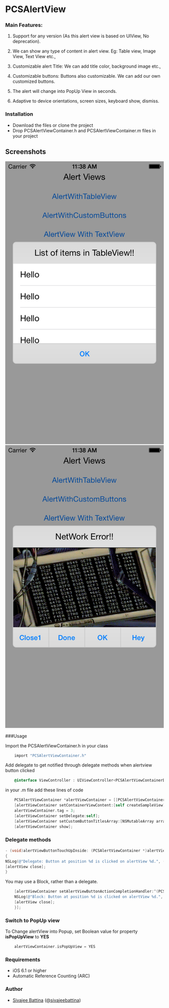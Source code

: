 # PCSAlertView

### Main Features:

1. Support for any version (As this alert view is based on UIView, No deprecation).

2. We can show any type of content in alert view. Eg: Table view, Image View, Text View etc.,

3. Customizable alert Title: We can add title color, background image etc.,

4. Customizable buttons: Buttons also customizable. We can add our own customized buttons.

5. The alert will change into PopUp View in seconds. 

6. Adaptive to device orientations, screen sizes, keyboard show, dismiss.

### Installation
- Download the files or clone the project
- Drop PCSAlertViewContainer.h and PCSAlertViewContainer.m files in your project

## Screenshots

![CustomAlertView](./Screens/Example1.png "Example View")
![CustomAlertView](./Screens/Example2.png "Example View")

###Usage

Import the PCSAlertViewContainer.h in your class
```objective-c
    import "PCSAlertViewContainer.h"
```

Add delegate to get notified through delegate methods when alertview button clicked
```objective-c
    @interface ViewController : UIViewController<PCSAlertViewContainerDelegate>
```

in your .m file add these lines of code
```objective-c
    PCSAlertViewContainer *alertViewContainer = [[PCSAlertViewContainer alloc] initWithTitle:@"Alert!!" titleColor:nil titleFont:nil backgroundImage:nil];
    [alertViewContainer setContainerViewContent:[self createSampleView]]; \\Add customized view to this method
    alertViewContainer.tag = 3;
    [alertViewContainer setDelegate:self];
    [alertViewContainer setCustomButtonTitlesArray:[NSMutableArray arrayWithObjects:@"OK",nil]];
    [alertViewContainer show];
```
### Delegate methods
```objective-c
- (void)alertViewButtonTouchUpInside: (PCSAlertViewContainer *)alertView clickedButtonAtIndex: (NSInteger)buttonIndex
{
NSLog(@"Delegate: Button at position %d is clicked on alertView %d.", (int)buttonIndex, (int)[alertView tag]);
[alertView close];
}
```

You may use a Block, rather than a delegate.
```objective-c
    [alertViewContainer setAlertViewButtonActionCompletionHandler:^(PCSAlertViewContainer *alertView, int buttonIndex) {
    NSLog(@"Block: Button at position %d is clicked on alertView %d.", buttonIndex, (int)alertView.tag);
    [alertView close];
    }];
```
### Switch to PopUp view
To Change alertView into Popup, set Boolean value for property **isPopUpView** to **YES**
```objective-c
    alertViewContainer.isPopUpView = YES
```
### Requirements

- iOS 6.1 or higher
- Automatic Reference Counting (ARC)

### Author

- [Sivajee Battina](https://github.com/sivajeebattina) ([@sivajeebattina](https://facebook.com/shivajibattina))


